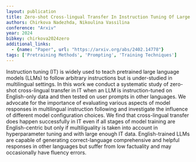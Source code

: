 ```yaml
---
layout: publication
title: Zero-shot Cross-lingual Transfer In Instruction Tuning Of Large Language Models
authors: Chirkova Nadezhda, Nikoulina Vassilina
conference: "Arxiv"
year: 2024
bibkey: chirkova2024zero
additional_links:
  - {name: "Paper", url: "https://arxiv.org/abs/2402.14778"}
tags: ['Pretraining Methods', 'Prompting', 'Training Techniques']
---
```

Instruction tuning (IT) is widely used to teach pretrained large language models (LLMs) to follow arbitrary instructions but is under-studied in multilingual settings. In this work we conduct a systematic study of zero-shot cross-lingual transfer in IT when an LLM is instruction-tuned on English-only data and then tested on user prompts in other languages. We advocate for the importance of evaluating various aspects of model responses in multilingual instruction following and investigate the influence of different model configuration choices. We find that cross-lingual transfer does happen successfully in IT even if all stages of model training are English-centric but only if multiliguality is taken into account in hyperparameter tuning and with large enough IT data. English-trained LLMs are capable of generating correct-language comprehensive and helpful responses in other languages but suffer from low factuality and may occasionally have fluency errors.
